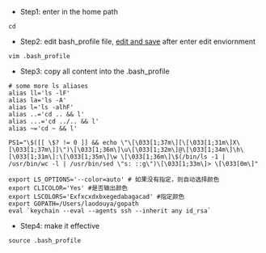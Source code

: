 - Step1: enter in the home path
```
cd  
```
- Step2: edit bash_profile file, [edit and save](https://github.com/ConnorLi96/Linux-Study-Notes/blob/master/vim-and-log.md) after enter edit enviornment
```
vim .bash_profile 
```
- Step3: copy all content into the .bash_profile 
```
# some more ls aliases
alias ll='ls -lF'
alias la='ls -A'
alias l='ls -alhF'
alias ..='cd .. && l'
alias ...='cd ../.. && l'
alias ~='cd ~ && l'

PS1="\$([[ \$? != 0 ]] && echo \"\[\033[1;37m\][\[\033[1;31m\]X\[\033[1;37m\]]\")\[\033[1;36m\]\u\[\033[1;32m\]@\[\033[1;34m\]\h\[\033[1;31m\]:\[\033[1;35m\]\w \[\033[1;36m\]\$(/bin/ls -1 | /usr/bin/wc -l | /usr/bin/sed \"s: ::g\")\[\033[1;33m\]> \[\033[0m\]"

export LS_OPTIONS='--color=auto' # 如果没有指定，则自动选择颜色
export CLICOLOR='Yes' #是否输出颜色
export LSCOLORS='Exfxcxdxbxegedabagacad' #指定颜色
export GOPATH=/Users/laodouya/gopath
eval `keychain --eval --agents ssh --inherit any id_rsa`
```

- Step4: make it effective
```
source .bash_profile
```
